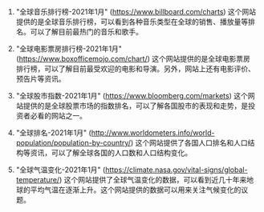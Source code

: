 

1. "全球音乐排行榜-2021年1月" (https://www.billboard.com/charts)
这个网站提供的是全球音乐排行榜，可以看到各种音乐类型在全球的销售、播放量等排名。可以了解目前最热门的音乐和歌手。

2. "全球电影票房排行榜-2021年1月" (https://www.boxofficemojo.com/chart/)
这个网站提供的是全球电影票房排行榜，可以了解目前最受欢迎的电影和导演。另外，网站上还有电影评价、预告片等资讯。

3. "全球股市指数-2021年1月" (https://www.bloomberg.com/markets)
这个网站提供的是全球股票市场的指数排名，可以了解各国股市的表现和走势，是投资者必看的网站之一。

4. "全球排名-2021年1月" (http://www.worldometers.info/world-population/population-by-country/)
这个网站提供了各国人口排名和人口结构等资讯，可以了解全球各国的人口数和人口结构变化。

5. "全球气温变化-2021年1月" (https://climate.nasa.gov/vital-signs/global-temperature/)
这个网站提供了全球气温变化的数据，可以看到近几十年来地球的平均气温在逐渐上升。这个网站提供的数据可以用来关注气候变化的议题。
